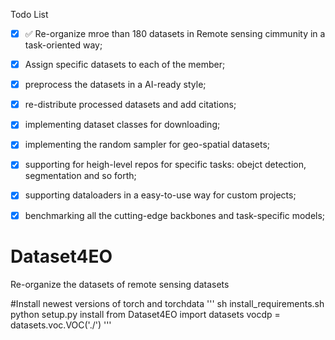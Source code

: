 Todo List

- [x] :white_check_mark: Re-organize mroe than 180 datasets in Remote sensing cimmunity in a task-oriented way;
- [x] Assign specific datasets to each of the member;
- [x] preprocess the datasets in a AI-ready style;
- [x] re-distribute processed datasets and add citations;
- [x] implementing dataset classes for downloading;
- [x] implementing the random sampler for geo-spatial datasets;
- [x] supporting for heigh-level repos for specific tasks: obejct detection, segmentation and so forth;
- [x] supporting dataloaders in a easy-to-use way for custom projects;
- [x] benchmarking all the cutting-edge backbones and task-specific models;


# Dataset4EO
Re-organize the datasets of remote sensing datasets 

#Install newest versions of torch and torchdata
'''
sh install_requirements.sh
python setup.py install
from Dataset4EO import datasets
vocdp = datasets.voc.VOC('./')
'''
